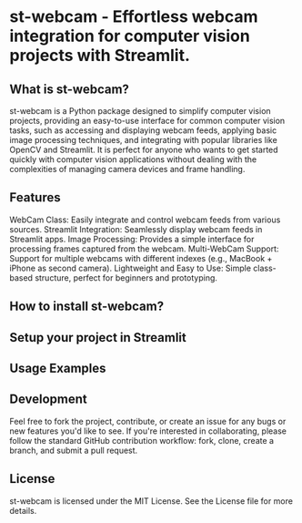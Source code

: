 # st-webcam - Effortless webcam integration for computer vision projects with Streamlit.

## What is st-webcam?
st-webcam is a Python package designed to simplify computer vision projects, providing an easy-to-use interface for common computer vision tasks, such as accessing and displaying webcam feeds, applying basic image processing techniques, and integrating with popular libraries like OpenCV and Streamlit. It is perfect for anyone who wants to get started quickly with computer vision applications without dealing with the complexities of managing camera devices and frame handling.

## Features
WebCam Class: Easily integrate and control webcam feeds from various sources.
Streamlit Integration: Seamlessly display webcam feeds in Streamlit apps.
Image Processing: Provides a simple interface for processing frames captured from the webcam.
Multi-WebCam Support: Support for multiple webcams with different indexes (e.g., MacBook + iPhone as second camera).
Lightweight and Easy to Use: Simple class-based structure, perfect for beginners and prototyping.

## How to install st-webcam?

## Setup your project in Streamlit

## Usage Examples

## Development
Feel free to fork the project, contribute, or create an issue for any bugs or new features you'd like to see. If you're interested in collaborating, please follow the standard GitHub contribution workflow: fork, clone, create a branch, and submit a pull request.

## License
st-webcam is licensed under the MIT License. See the License file for more details.
